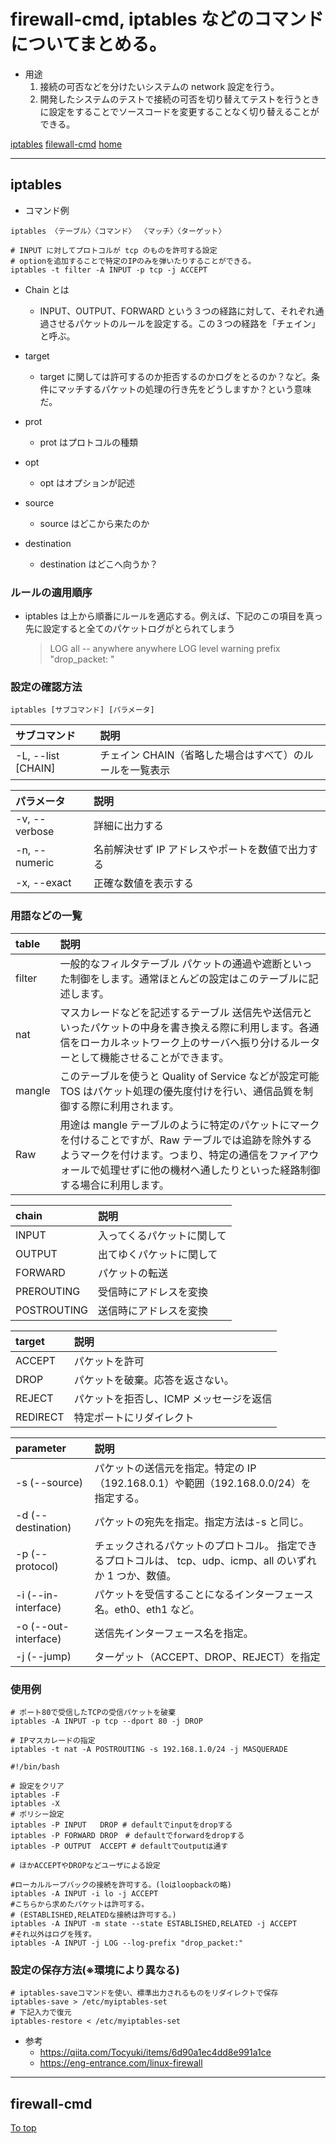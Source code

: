 # <a name=head>firewall-cmd, iptables などのコマンドについてまとめる。</a>

- 用途
  1. 接続の可否などを分けたいシステムの network 設定を行う。
  2. 開発したシステムのテストで接続の可否を切り替えてテストを行うときに設定をすることでソースコードを変更することなく切り替えることができる。

[iptables]()
[filewall-cmd](#firewall)
[home](https://puppies-jp.github.io/MyUtils/)

---

## <a name=iptables>iptables</a>

- コマンド例

```
iptables 〈テーブル〉〈コマンド〉 〈マッチ〉〈ターゲット〉

# INPUT に対してプロトコルが tcp のものを許可する設定
# optionを追加することで特定のIPのみを弾いたりすることができる。
iptables -t filter -A INPUT -p tcp -j ACCEPT
```

- Chain とは

  - INPUT、OUTPUT、FORWARD という３つの経路に対して、それぞれ通過させるパケットのルールを設定する。この３つの経路を「チェイン」と呼ぶ。

- target
  - target に関しては許可するのか拒否するのかログをとるのか？など。条件にマッチするパケットの処理の行き先をどうしますか？という意味だ。
- prot
  - prot はプロトコルの種類
- opt
  - opt はオプションが記述
- source
  - source はどこから来たのか
- destination

  - destination はどこへ向うか？

### ルールの適用順序

- iptables は上から順番にルールを適応する。例えば、下記のこの項目を真っ先に設定すると全てのパケットログがとられてしまう
  > LOG all -- anywhere anywhere LOG level warning prefix "drop_packet: "

### 設定の確認方法

```
iptables [サブコマンド] [パラメータ]
```

| サブコマンド       | 説明                                                     |
| :----------------- | :------------------------------------------------------- |
| -L, --list [CHAIN] | チェイン CHAIN（省略した場合はすべて）のルールを一覧表示 |

| パラメータ    | 説明                                             |
| :------------ | :----------------------------------------------- |
| -v, --verbose | 詳細に出力する                                   |
| -n, --numeric | 名前解決せず IP アドレスやポートを数値で出力する |
| -x, --exact   | 正確な数値を表示する                             |

### 用語などの一覧

| table  | 説明                                                                                                                                                                                                                                 |
| :----- | :----------------------------------------------------------------------------------------------------------------------------------------------------------------------------------------------------------------------------------- |
| filter | 一般的なフィルタテーブル パケットの通過や遮断といった制御をします。通常ほとんどの設定はこのテーブルに記述します。                                                                                                                    |
| nat    | マスカレードなどを記述するテーブル 送信先や送信元といったパケットの中身を書き換える際に利用します。各通信をローカルネットワーク上のサーバへ振り分けるルーターとして機能させることができます。                                        |
| mangle | このテーブルを使うと Quality of Service などが設定可能 TOS はパケット処理の優先度付けを行い、通信品質を制御する際に利用されます。                                                                                                    |
| Raw    | 用途は mangle テーブルのように特定のパケットにマークを付けることですが、Raw テーブルでは追跡を除外するようマークを付けます。つまり、特定の通信をファイアウォールで処理せずに他の機材へ通したりといった経路制御する場合に利用します。 |

| chain       | 説明                       |
| :---------- | :------------------------- |
| INPUT       | 入ってくるパケットに関して |
| OUTPUT      | 出てゆくパケットに関して   |
| FORWARD     | パケットの転送             |
| PREROUTING  | 受信時にアドレスを変換     |
| POSTROUTING | 送信時にアドレスを変換     |

| target   | 説明                                    |
| :------- | :-------------------------------------- |
| ACCEPT   | パケットを許可                          |
| DROP     | パケットを破棄。応答を返さない。        |
| REJECT   | パケットを拒否し、ICMP メッセージを返信 |
| REDIRECT | 特定ポートにリダイレクト                |

| parameter            | 説明                                                                                                        |
| :------------------- | :---------------------------------------------------------------------------------------------------------- |
| -s (--source)        | パケットの送信元を指定。特定の IP（192.168.0.1）や範囲（192.168.0.0/24）を指定する。                        |
| -d (--destination)   | パケットの宛先を指定。指定方法は-s と同じ。                                                                 |
| -p (--protocol)      | チェックされるパケットのプロトコル。 指定できるプロトコルは、 tcp、udp、icmp、all のいずれか 1 つか、数値。 |
| -i (--in-interface)  | パケットを受信することになるインターフェース名。eth0、eth1 など。                                           |
| -o (--out-interface) | 送信先インターフェース名を指定。                                                                            |
| -j (--jump)          | ターゲット（ACCEPT、DROP、REJECT）を指定                                                                    |

### 使用例

```
# ポート80で受信したTCPの受信パケットを破棄
iptables -A INPUT -p tcp --dport 80 -j DROP

# IPマスカレードの指定
iptables -t nat -A POSTROUTING -s 192.168.1.0/24 -j MASQUERADE
```

```
#!/bin/bash

# 設定をクリア
iptables -F
iptables -X
# ポリシー設定
iptables -P INPUT   DROP # defaultでinputをdropする
iptables -P FORWARD DROP　# defaultでforwardをdropする
iptables -P OUTPUT  ACCEPT # defaultでoutputは通す

# ほかACCEPTやDROPなどユーザによる設定

#ローカルループバックの接続を許可する。(loはloopbackの略)
iptables -A INPUT -i lo -j ACCEPT
#こちらから求めたパケットは許可する。
# (ESTABLISHED,RELATEDな接続は許可する。)
iptables -A INPUT -m state --state ESTABLISHED,RELATED -j ACCEPT
#それ以外はログを残す。
iptables -A INPUT -j LOG --log-prefix "drop_packet:"
```

### 設定の保存方法(※環境により異なる)

```
# iptables-saveコマンドを使い、標準出力されるものをリダイレクトで保存
iptables-save > /etc/myiptables-set
# 下記入力で復元
iptables-restore < /etc/myiptables-set
```

- 参考
  - https://qiita.com/Tocyuki/items/6d90a1ec4dd8e991a1ce
  - https://eng-entrance.com/linux-firewall

---

## <a name=firewall>firewall-cmd</a>

[To top](#head)
